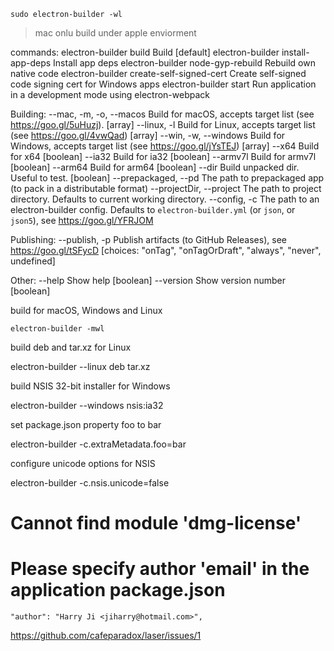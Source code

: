 ```
sudo electron-builder -wl
```
>mac onlu build under apple enviorment

commands:
  electron-builder build                    Build                      [default]
  electron-builder install-app-deps         Install app deps
  electron-builder node-gyp-rebuild         Rebuild own native code
  electron-builder create-self-signed-cert  Create self-signed code signing cert
                                            for Windows apps
  electron-builder start                    Run application in a development
                                            mode using electron-webpack

Building:
  --mac, -m, -o, --macos   Build for macOS, accepts target list (see
                           https://goo.gl/5uHuzj).                       [array]
  --linux, -l              Build for Linux, accepts target list (see
                           https://goo.gl/4vwQad)                        [array]
  --win, -w, --windows     Build for Windows, accepts target list (see
                           https://goo.gl/jYsTEJ)                        [array]
  --x64                    Build for x64                               [boolean]
  --ia32                   Build for ia32                              [boolean]
  --armv7l                 Build for armv7l                            [boolean]
  --arm64                  Build for arm64                             [boolean]
  --dir                    Build unpacked dir. Useful to test.         [boolean]
  --prepackaged, --pd      The path to prepackaged app (to pack in a
                           distributable format)
  --projectDir, --project  The path to project directory. Defaults to current
                           working directory.
  --config, -c             The path to an electron-builder config. Defaults to
                           `electron-builder.yml` (or `json`, or `json5`), see
                           https://goo.gl/YFRJOM

Publishing:
  --publish, -p  Publish artifacts (to GitHub Releases), see
                 https://goo.gl/tSFycD
                [choices: "onTag", "onTagOrDraft", "always", "never", undefined]

Other:
  --help     Show help                                                 [boolean]
  --version  Show version number                                       [boolean]


build for macOS, Windows and Linux
```
electron-builder -mwl
```

build deb and tar.xz for Linux

electron-builder --linux deb tar.xz

build NSIS 32-bit installer for Windows

electron-builder --windows nsis:ia32

set package.json property foo to bar

electron-builder -c.extraMetadata.foo=bar

configure unicode options for NSIS

electron-builder -c.nsis.unicode=false

  
  
  # Cannot find module 'dmg-license'


 # Please specify author 'email' in the application package.json
```
"author": "Harry Ji <jiharry@hotmail.com>",
```
  https://github.com/cafeparadox/laser/issues/1